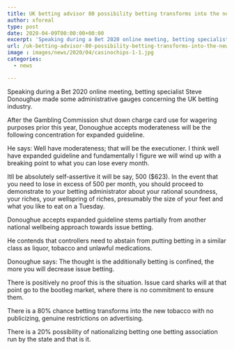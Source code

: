 ```yaml
---
title: UK betting advisor 80 possibility betting transforms into the new tobacco
author: xforeal 
type: post
date: 2020-04-09T00:00:00+00:00
excerpt: 'Speaking during a Bet 2020 online meeting, betting specialist Steve Donoughue made some administrative gauges concerning the UK betting industry '
url: /uk-betting-advisor-80-possibility-betting-transforms-into-the-new-tobacco/
image : images/news/2020/04/casinochips-1-1.jpg
categories:
  - news

---
```

Speaking during a Bet 2020 online meeting, betting specialist Steve Donoughue made some administrative gauges concerning the UK betting industry. 

After the Gambling Commission shut down charge card use for wagering purposes prior this year, Donoughue accepts moderateness will be the following concentration for expanded guideline. 

He says: Well have moderateness; that will be the executioner. I think well have expanded guideline and fundamentally I figure we will wind up with a breaking point to what you can lose every month. 

Itll be absolutely self-assertive it will be say, 500 ($623). In the event that you need to lose in excess of 500 per month, you should proceed to demonstrate to your betting administrator about your rational soundness, your riches, your wellspring of riches, presumably the size of your feet and what you like to eat on a Tuesday. 

Donoughue accepts expanded guideline stems partially from another national wellbeing approach towards issue betting. 

He contends that controllers need to abstain from putting betting in a similar class as liquor, tobacco and unlawful medications. 

Donoughue says: The thought is the additionally betting is confined, the more you will decrease issue betting. 

There is positively no proof this is the situation. Issue card sharks will at that point go to the bootleg market, where there is no commitment to ensure them. 

There is a 80&percnt; chance betting transforms into the new tobacco with no publicizing, genuine restrictions on advertising. 

There is a 20&percnt; possibility of nationalizing betting one betting association run by the state and that is it.